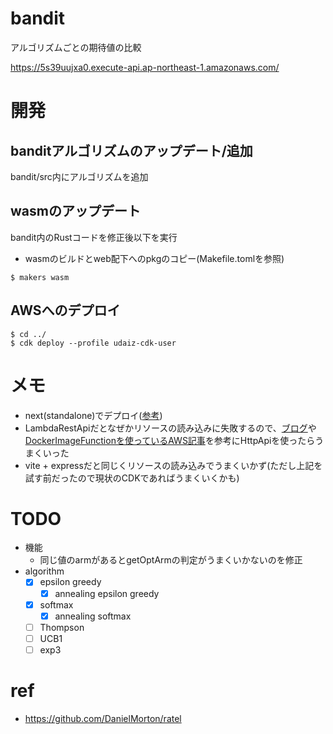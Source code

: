 # bandit
アルゴリズムごとの期待値の比較

https://5s39uujxa0.execute-api.ap-northeast-1.amazonaws.com/

# 開発
## banditアルゴリズムのアップデート/追加
bandit/src内にアルゴリズムを追加
## wasmのアップデート
bandit内のRustコードを修正後以下を実行
- wasmのビルドとweb配下へのpkgのコピー(Makefile.tomlを参照)
```
$ makers wasm
```
## AWSへのデプロイ
```
$ cd ../
$ cdk deploy --profile udaiz-cdk-user
```
# メモ
- next(standalone)でデプロイ([参考](https://zenn.dev/team_zenn/articles/nextjs-standalone-mode-cloudrun
))
- LambdaRestApiだとなぜかリソースの読み込みに失敗するので、[ブログ](https://tmokmss.hatenablog.com/entry/20221213/1670891305)や[DockerImageFunctionを使っているAWS記事](https://aws.amazon.com/jp/blogs/news/developing-microservices-using-container-image-support-for-aws-lambda-and-aws-cdk/)を参考にHttpApiを使ったらうまくいった
- vite + expressだと同じくリソースの読み込みでうまくいかず(ただし上記を試す前だったので現状のCDKであればうまくいくかも)

# TODO
- 機能
	- 同じ値のarmがあるとgetOptArmの判定がうまくいかないのを修正
- algorithm
	- [x] epsilon greedy
		- [x] annealing epsilon greedy
	- [x] softmax
		- [x] annealing softmax
	- [ ] Thompson
	- [ ] UCB1
	- [ ] exp3

# ref
- https://github.com/DanielMorton/ratel
